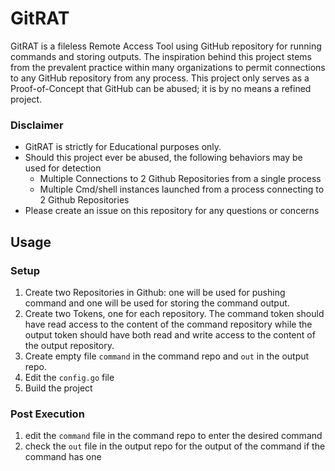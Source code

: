 # GitRAT
GitRAT is a fileless Remote Access Tool using GitHub repository for running commands and storing outputs. The inspiration behind this project stems from the prevalent practice within many organizations to permit connections to any GitHub repository from any process. This project only serves as a Proof-of-Concept that GitHub can be abused; it is by no means a refined project.

### Disclaimer
* GitRAT is strictly for Educational purposes only.
* Should this project ever be abused, the following behaviors may be used for detection
  * Multiple Connections to 2 Github Repositories from a single process
  * Multiple Cmd/shell instances launched from a process connecting to 2 Github Repositories
* Please create an issue on this repository for any questions or concerns

## Usage
### Setup
1. Create two Repositories in Github: one will be used for pushing command and one will be used for storing the command output.
2. Create two Tokens, one for each repository. The command token should have read access to the content of the command repository while the output token should have both read and write access to the content of the output repository.
3. Create empty file `command` in the command repo and `out` in the output repo.
4. Edit the `config.go` file
5. Build the project

### Post Execution
1. edit the `command` file in the command repo to enter the desired command
2. check the `out` file in the output repo for the output of the command if the command has one

